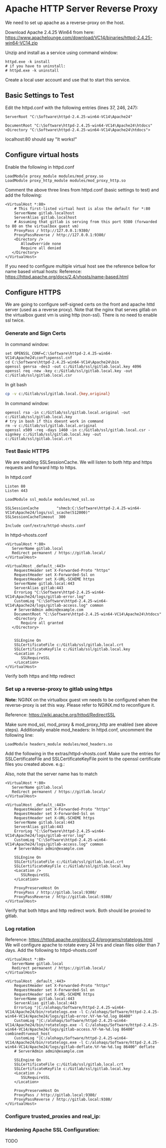 # **Apache HTTP Server Reverse Proxy**
We need to set up apache as a reverse-proxy on the host.

Download Apache 2.4.25 Win64 from here:
https://www.apachelounge.com/download/VC14/binaries/httpd-2.4.25-win64-VC14.zip

Unzip and install as a service using command window:
```
httpd.exe -k install
# if you have to uninstall:
# httpd.exe -k uninstall
```

Create a local user account and use that to start this service.

## Basic Settings to Test
Edit the httpd.conf with the following entries (lines 37, 246, 247):

```
ServerRoot "C:\Software\httpd-2.4.25-win64-VC14\Apache24"

DocumentRoot "C:\Software\httpd-2.4.25-win64-VC14\Apache24\htdocs"
<Directory "C:\Software\httpd-2.4.25-win64-VC14\Apache24\htdocs">
```
localhost:80 should say "It works!"

## Configure virtual hosts

Enable the following in httpd.conf
```
LoadModule proxy_module modules/mod_proxy.so
LoadModule proxy_http_module modules/mod_proxy_http.so
```

Comment the above three lines from httpd.conf (basic settings to test) and add the following:

```
<VirtualHost *:80>
    # This first-listed virtual host is also the default for *:80
    ServerName gitlab.localhost
    ServerAlias gitlab.localhost
    # Assuming that gitlab is serving from this port 9380 (forwarded to 80 on the virtualbox guest vm)
    ProxyPass / http://127.0.0.1:9380/
    ProxyPassReverse / http://127.0.0.1:9380/
    <Directory />
       AllowOverride none
       Require all denied
   </Directory>
</VirtualHost>
```

If you need to configure multiple virtual host see the reference bellow for name based virtual hosts:
Reference: https://httpd.apache.org/docs/2.4/vhosts/name-based.html  

## Configure HTTPS
We are going to configure self-signed certs on the front and apache httd server (used as a reverse proxy). Note that the nginx that serves gitlab on the virtualbox guest vm is using http (non-ssl). There is no need to enable ssl twice.

### Generate and Sign Certs
In command window:
```
set OPENSSL_CONF=C:\Software\httpd-2.4.25-win64-VC14\Apache24\conf\openssl.cnf
cd C:\Software\httpd-2.4.25-win64-VC14\Apache24\bin
openssl genrsa -des3 -out c:/Gitlab/ssl/gitlab.local.key 4096
openssl req -new -key c:/Gitlab/ssl/gitlab.local.key -out c:/Gitlab/ssl/gitlab.local.csr
```

In git bash
```bash
cp -v c:/Gitlab/ssl/gitlab.local.{key,original}
```

In command window:
```
openssl rsa -in c:/Gitlab/ssl/gitlab.local.original -out c:/Gitlab/ssl/gitlab.local.key
# try in bash if this doesnt work in command
rm -v c:/Gitlab/ssl/gitlab.local.original
openssl x509 -req -days 1460 -in c:/Gitlab/ssl/gitlab.local.csr -signkey c:/Gitlab/ssl/gitlab.local.key -out c:/Gitlab/ssl/gitlab.local.crt
```

### Test Basic HTTPS

We are enabling SSLSessionCache. We will listen to both http and https requests and forward http to https.

In httpd.conf
```
Listen 80
Listen 443

LoadModule ssl_module modules/mod_ssl.so

SSLSessionCache        "shmcb:C:\Software\httpd-2.4.25-win64-VC14\Apache24/logs/ssl_scache(512000)"
SSLSessionCacheTimeout  300

Include conf/extra/httpd-vhosts.conf
```
In httpd-vhosts.conf
```
<VirtualHost *:80>
   ServerName gitlab.local
   Redirect permanent / https://gitlab.local/
</VirtualHost>

<VirtualHost _default_:443>
    RequestHeader set X-Forwarded-Proto "https"
    RequestHeader set X-Forwarded-Ssl on
    RequestHeader set X-URL-SCHEME https
    ServerName gitlab.local:443
    ServerAlias gitlab:443
    ErrorLog "C:\Software\httpd-2.4.25-win64-VC14\Apache24/logs/gitlab-error.log"
    CustomLog "C:\Software\httpd-2.4.25-win64-VC14\Apache24/logs/gitlab-access.log" common
    # ServerAdmin admin@example.com
    DocumentRoot "C:\Software\httpd-2.4.25-win64-VC14\Apache24\htdocs"
    <Directory />
       Require all granted
   </Directory>


    SSLEngine On
    SSLCertificateFile c:/Gitlab/ssl/gitlab.local.crt
    SSLCertificateKeyFile c:/Gitlab/ssl/gitlab.local.key
    <Location />
       SSLRequireSSL
    </Location>
</VirtualHost>
```

Verify both https and http redirect

### Set up a reverse-proxy to gitlab using https

**Note:** NGINX on the virtualbox guest vm needs to be configured when the reverse-proxy is set this way. Please refer to NGINX.md to reconfigure it.

Reference: https://wiki.apache.org/httpd/RedirectSSL

Make sure mod_ssl, mod_proxy & mod_proxy_http are enabled (see above steps). Additionally enable mod_headers:
In httpd.conf, uncomment the following line:
```
LoadModule headers_module modules/mod_headers.so
```

Add the following in the extras/httpd-vhosts.conf. Make sure the entries for SSLCertificateFile and SSLCertificateKeyFile point to the openssl certificate files you created above.  e.g.:

Also, note that the server name has to match

```
<VirtualHost *:80>
   ServerName gitlab.local
   Redirect permanent / https://gitlab.local/
</VirtualHost>

<VirtualHost _default_:443>
    RequestHeader set X-Forwarded-Proto "https"
    RequestHeader set X-Forwarded-Ssl on
    RequestHeader set X-URL-SCHEME https
    ServerName gitlab.local:443
    ServerAlias gitlab:443
    ErrorLog "C:\Software\httpd-2.4.25-win64-VC14\Apache24/logs/gitlab-error.log"
    CustomLog "C:\Software\httpd-2.4.25-win64-VC14\Apache24/logs/gitlab-access.log" common
    # ServerAdmin admin@example.com

    SSLEngine On
    SSLCertificateFile c:/Gitlab/ssl/gitlab.local.crt
    SSLCertificateKeyFile c:/Gitlab/ssl/gitlab.local.key
    <Location />
       SSLRequireSSL
    </Location>

    ProxyPreserveHost On
    ProxyPass / http://gitlab.local:9380/
    ProxyPassReverse / http://gitlab.local:9380/
</VirtualHost>
```

Verify that both https and http redirect work. Both should be proxied to gitlab.

### Log rotation
Reference: https://httpd.apache.org/docs/2.4/programs/rotatelogs.html  
We will configure apache to rotate every 24 hrs and clean files older than 7 days. Add the following to httpd-vhosts.conf
```
<VirtualHost *:80>
   ServerName gitlab.local
   Redirect permanent / https://gitlab.local/
</VirtualHost>

<VirtualHost _default_:443>
    RequestHeader set X-Forwarded-Proto "https"
    RequestHeader set X-Forwarded-Ssl on
    RequestHeader set X-URL-SCHEME https
    ServerName gitlab.local:443
    ServerAlias gitlab.local:443
    ErrorLog "|C:/alohaqs/Software/httpd-2.4.25-win64-VC14/Apache24/bin/rotatelogs.exe -l C:/alohaqs/Software/httpd-2.4.25-win64-VC14/Apache24/logs/gitlab-error.%Y-%m-%d.log 86400"
    CustomLog "|C:/alohaqs/Software/httpd-2.4.25-win64-VC14/Apache24/bin/rotatelogs.exe -l C:/alohaqs/Software/httpd-2.4.25-win64-VC14/Apache24/logs/gitlab-access.%Y-%m-%d.log 86400" combinedtrueout_host
    CustomLog "|C:/alohaqs/Software/httpd-2.4.25-win64-VC14/Apache24/bin/rotatelogs.exe -l C:/alohaqs/Software/httpd-2.4.25-win64-VC14/Apache24/logs/gitlab-deflate.%Y-%m-%d.log 86400" deflate
    # ServerAdmin admin@example.com

    SSLEngine On
    SSLCertificateFile c:/Gitlab/ssl/gitlab.local.crt
    SSLCertificateKeyFile c:/Gitlab/ssl/gitlab.local.key
    <Location />
       SSLRequireSSL
    </Location>

    ProxyPreserveHost On
    ProxyPass / http://gitlab.local:9380/
    ProxyPassReverse / http://gitlab.local:9380/
</VirtualHost>
```

### Configure trusted_proxies and real_ip:

### Hardening Apache SSL Configuration:
TODO
